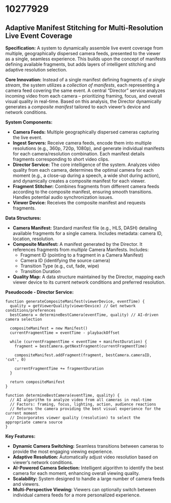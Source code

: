 # 10277929

## Adaptive Manifest Stitching for Multi-Resolution Live Event Coverage

**Specification:** A system to dynamically assemble live event coverage from multiple, geographically dispersed camera feeds, presented to the viewer as a single, seamless experience. This builds upon the concept of manifests defining available fragments, but adds layers of intelligent stitching and adaptive resolution selection.

**Core Innovation:** Instead of a single manifest defining fragments *of a single stream*, the system utilizes a *collection of manifests*, each representing a camera feed covering the same event. A central “Director” service analyzes incoming video from each camera – prioritizing framing, focus, and overall visual quality in real-time.  Based on this analysis, the Director dynamically generates a *composite manifest* tailored to each viewer’s device and network conditions.

**System Components:**

*   **Camera Feeds:** Multiple geographically dispersed cameras capturing the live event.
*   **Ingest Servers:** Receive camera feeds, encode them into multiple resolutions (e.g., 360p, 720p, 1080p), and generate individual manifests for each camera/resolution combination. Each manifest details fragments corresponding to short video clips.
*   **Director Service:** The core intelligence of the system.  Analyzes video quality from each camera, determines the optimal camera for each moment (e.g., a close-up during a speech, a wide shot during action), and dynamically creates a composite manifest for each viewer.
*   **Fragment Stitcher:**  Combines fragments from different camera feeds according to the composite manifest, ensuring smooth transitions. Handles potential audio synchronization issues.
*   **Viewer Device:**  Receives the composite manifest and requests fragments.

**Data Structures:**

*   **Camera Manifest:** Standard manifest file (e.g., HLS, DASH) detailing available fragments for a single camera. Includes metadata: camera ID, location, resolution.
*   **Composite Manifest:** A manifest generated by the Director. It references fragments from *multiple* Camera Manifests. Includes:
    *   Fragment ID (pointing to a fragment in a Camera Manifest)
    *   Camera ID (identifying the source camera)
    *   Transition Type (e.g., cut, fade, wipe)
    *   Transition Duration
*   **Quality Map:** A data structure maintained by the Director, mapping each viewer device to its current network conditions and preferred resolution.

**Pseudocode - Director Service:**

```
function generateCompositeManifest(viewerDevice, eventTime) {
  quality = getViewerQuality(viewerDevice) // Get network conditions/preferences
  bestCamera = determineBestCamera(eventTime, quality) // AI-driven camera selection

  compositeManifest = new Manifest()
  currentFragmentTime = eventTime - playbackOffset

  while (currentFragmentTime < eventTime + manifestDuration) {
    fragment = bestCamera.getNextFragment(currentFragmentTime)

    compositeManifest.addFragment(fragment, bestCamera.cameraID, 'cut', 0)

    currentFragmentTime += fragmentDuration
  }

  return compositeManifest
}

function determineBestCamera(eventTime, quality) {
  // AI algorithm to analyze video from all cameras in real-time
  // Factors: framing, focus, lighting, action, audience reactions
  // Returns the camera providing the best visual experience for the current moment
  // Incorporates viewer quality (resolution) to select the appropriate camera source
}
```

**Key Features:**

*   **Dynamic Camera Switching:** Seamless transitions between cameras to provide the most engaging viewing experience.
*   **Adaptive Resolution:** Automatically adjust video resolution based on viewer’s network conditions.
*   **AI-Powered Camera Selection:** Intelligent algorithm to identify the best camera for each moment, enhancing overall viewing quality.
*   **Scalability:** System designed to handle a large number of camera feeds and viewers.
*   **Multi-Perspective Viewing:** Viewers can optionally switch between individual camera feeds for a more personalized experience.